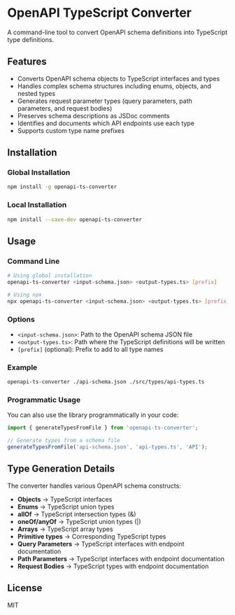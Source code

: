 # OpenAPI TypeScript Converter

A command-line tool to convert OpenAPI schema definitions into TypeScript type definitions.

## Features

- Converts OpenAPI schema objects to TypeScript interfaces and types
- Handles complex schema structures including enums, objects, and nested types
- Generates request parameter types (query parameters, path parameters, and request bodies)
- Preserves schema descriptions as JSDoc comments
- Identifies and documents which API endpoints use each type
- Supports custom type name prefixes

## Installation

### Global Installation

```bash
npm install -g openapi-ts-converter
```

### Local Installation

```bash
npm install --save-dev openapi-ts-converter
```

## Usage

### Command Line

```bash
# Using global installation
openapi-ts-converter <input-schema.json> <output-types.ts> [prefix]

# Using npx
npx openapi-ts-converter <input-schema.json> <output-types.ts> [prefix]
```

### Options

- `<input-schema.json>`: Path to the OpenAPI schema JSON file
- `<output-types.ts>`: Path where the TypeScript definitions will be written
- `[prefix]` (optional): Prefix to add to all type names

### Example

```bash
openapi-ts-converter ./api-schema.json ./src/types/api-types.ts
```

### Programmatic Usage

You can also use the library programmatically in your code:

```typescript
import { generateTypesFromFile } from 'openapi-ts-converter';

// Generate types from a schema file
generateTypesFromFile('api-schema.json', 'api-types.ts', 'API');
```

## Type Generation Details

The converter handles various OpenAPI schema constructs:

- **Objects** → TypeScript interfaces
- **Enums** → TypeScript union types
- **allOf** → TypeScript intersection types (&)
- **oneOf/anyOf** → TypeScript union types (|)
- **Arrays** → TypeScript array types
- **Primitive types** → Corresponding TypeScript types
- **Query Parameters** → TypeScript interfaces with endpoint documentation
- **Path Parameters** → TypeScript interfaces with endpoint documentation
- **Request Bodies** → TypeScript types with endpoint documentation

## License

MIT